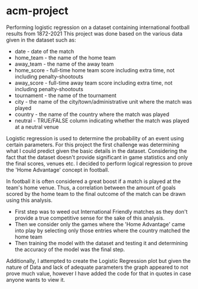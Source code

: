 # acm-project
Performing logistic regression on a dataset containing international football results from 1872-2021
This project was done based on the various data given in the dataset such as:
  * date - date of the match
  * home_team - the name of the home team
  * away_team - the name of the away team
  * home_score - full-time home team score including extra time, not including penalty-shootouts
  * away_score - full-time away team score including extra time, not including penalty-shootouts
  * tournament - the name of the tournament
  * city - the name of the city/town/administrative unit where the match was played
  * country - the name of the country where the match was played
  * neutral - TRUE/FALSE column indicating whether the match was played at a neutral venue

Logistic regression is used to determine the probability of an event using certain parameters.
For this project the first challenge was determining what I could predict given the basic details in the dataset. Considering the fact that the dataset doesn't provide significant in game statistics and only the final scores, venues etc. I decided to perform logical regression to prove the 'Home Advantage' concept in football.

In football it is often considered a great boost if a match is played at the team's home venue. Thus, a correlation between the amount of goals scored by the home team to the final outcome of the match can be drawn using this analysis.

* First step was to weed out International Friendly matches as they don't provide a true competitive sense for the sake of this analysis.
* Then we consider only the games where the 'Home Advantage' came into play by selecting only those entries where the country matched the home team
* Then training the model with the dataset and testing it and determining the accuracy of the model was the final step.

Additionally, I attempted to create the Logistic Regression plot but given the nature of Data and lack of adequate parameters the graph appeared to not prove much value, however I have added the code for that in quotes in case anyone wants to view it.
